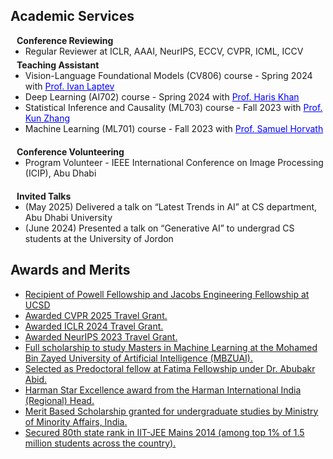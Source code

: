 ## Academic Services

<h4 style="margin:0 10px 0;">Conference Reviewing</h4>

<ul style="margin:0 0 5px;">
  <li><autocolor>Regular Reviewer at ICLR, AAAI, NeurIPS, ECCV, CVPR, ICML, ICCV</autocolor></li>
</ul>

<h4 style="margin:0 10px 0;">Teaching Assistant</h4>
<ul style="margin:0 0 20px;">
  <li>Vision-Language Foundational Models (CV806) course - Spring 2024 with <a href="https://www.di.ens.fr/~laptev/" style="color: blue;">Prof. Ivan Laptev</a></li>
  <li>Deep Learning (AI702) course - Spring 2024 with <a href="https://m-haris-khan.com/" style="color: blue;">Prof. Haris Khan</a></li>
  <li>Statistical Inference and Causality (ML703) course - Fall 2023 with <a href="https://www.andrew.cmu.edu/user/kunz1/index.html" style="color: blue;">Prof. Kun Zhang</a></li>
  <li>Machine Learning (ML701) course - Fall 2023 with <a href="https://sites.google.com/view/samuelhorvath" style="color: blue;">Prof. Samuel Horvath</a></li>
</ul>

<h4 style="margin:0 10px 0;">Conference Volunteering</h4>
<ul style="margin:0 0 20px;">
  <li><autocolor>Program Volunteer -  IEEE International Conference on Image Processing (ICIP), Abu Dhabi</autocolor></li>
</ul>

<h4 style="margin:0 10px 0;">Invited Talks</h4>
<ul style="margin:0 0 20px;">
  <li><autocolor>(May 2025) Delivered a talk on “Latest Trends in AI” at CS department, Abu Dhabi University</autocolor></li>
  <li><autocolor>(June 2024) Presented a talk on “Generative AI” to undergrad CS students at the University of Jordon</autocolor></li>
</ul>

## Awards and Merits

<!-- <h4 style="margin:0 10px 0;">Work Experience</h4> -->

<ul style="margin:0 0 5px;">
  <li><a href="https://nips.cc/"><autocolor>Recipient of Powell Fellowship and Jacobs Engineering Fellowship at UCSD</autocolor></a></li>
  <li><a href="https://cvpr.thecvf.com/Conferences/2025"><autocolor>Awarded CVPR 2025 Travel Grant.</autocolor></a></li>
  <li><a href="https://iclr.cc/Conferences/2024"><autocolor>Awarded ICLR 2024 Travel Grant.</autocolor></a></li>
  <li><a href="https://nips.cc/"><autocolor>Awarded NeurIPS 2023 Travel Grant.</autocolor></a></li>
  <li><a href="http://www.mbzuai.ac.ae"><autocolor>Full scholarship to study Masters in Machine Learning at the Mohamed Bin Zayed University of Artificial Intelligence (MBZUAI).</autocolor></a></li>
  <li><a href="https://www.fatimafellowship.com/"><autocolor>Selected as Predoctoral fellow at Fatima Fellowship under Dr. Abubakr Abid.</autocolor></a></li>
  <li><a href="https://www.harman.com/India"><autocolor>Harman Star Excellence award from the Harman International India (Regional) Head.</autocolor></a></li>
  <li><a href="https://www.minorityaffairs.gov.in/"><autocolor> Merit Based Scholarship granted for undergraduate studies by Ministry of Minority Affairs, India.</autocolor></a></li>
 <li><a href="https://en.wikipedia.org/wiki/Joint_Entrance_Examination_%E2%80%93_Advanced"><autocolor>Secured 80th state rank in IIT-JEE Mains 2014 (among top 1% of 1.5 million students across the country). </autocolor></a></li>
</ul>
